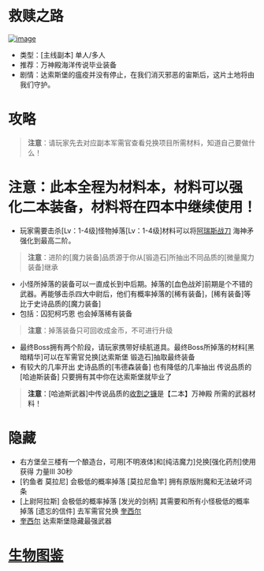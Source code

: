# 救赎之路
<a href="https://ibb.co/p3JGVmd"><img src="https://i.ibb.co/NLZQD4K/image.png" alt="image" border="0"></a>
* 类型：[主线副本] 单人/多人
* 推荐：万神殿海洋传说毕业装备
* 剧情：达索斯堡的瘟疫并没有停止，在我们消灭邪恶的宙斯后，这片土地将由我们守护。
# 攻略
>**注意**：请玩家先去对应副本军需官查看兑换项目所需材料，知道自己要做什么！
# **注意**：此本全程为材料本，材料可以强化二本装备，材料将在四本中继续使用！
* 玩家需要击杀[Lv：1-4级]怪物掉落[Lv：1-4级]材料可以将<a href="https://github.com/LeafletXD/Minecraft-Yuanchu-Server-Wiki/blob/main/Wiki/RPG%E9%81%93%E5%85%B7/%E8%BF%91%E6%88%98%E6%AD%A6%E5%99%A8/%E5%89%91/%E9%98%BF%E7%91%9E%E6%96%AF%E6%88%98%E5%88%80.md">阿瑞斯战刀<a/> 海神矛强化到最高二阶。
>**注意**：进阶的[魔力装备]品质源于你从[锻造石]所抽出不同品质的[微量魔力装备]继承
* 小怪所掉落的装备可以一直成长到中后期。掉落的[血色战斧]前期是个不错的武器。再能够击杀四大中尉后，他们有概率掉落的[稀有装备]，[稀有装备]等比于史诗品质的[魔力装备]
* 包括：囚犯柯巧恩 也会掉落稀有装备
>**注意**：掉落装备只可回收成金币，不可进行升级
* 最终Boss拥有两个阶段，请玩家携带好续航道具。最终Boss所掉落的材料[黑暗精华]可以在军需官兑换[达索斯堡 锻造石]抽取最终装备
* 有较大的几率开出 史诗品质的[韦德森装备] 也有降低的几率抽出 传说品质的[哈迪斯装备] 只要拥有其中你在达索斯堡就毕业了
>**注意**：[哈迪斯武器]中传说品质的<a href="https://github.com/LeafletXD/Minecraft-Yuanchu-Server-Wiki/blob/main/Wiki/RPG%E9%81%93%E5%85%B7/%E8%BF%91%E6%88%98%E6%AD%A6%E5%99%A8/%E5%89%91/%E6%94%B6%E5%89%B2%E4%B9%8B%E9%95%B0.md">收割之镰<a/>是【二本】万神殿 所需的武器材料！
# 隐藏
* 右方堡垒三楼有一个酿造台，可用[不明液体]和[纯洁魔力]兑换[强化药剂]使用获得 力量III 30秒
* [钓鱼者 莫拉尼] 会极低的概率掉落 [莫拉尼鱼竿] 拥有原版附魔和无法破坏词条
* [上尉阿拉斯] 会极低的概率掉落 [发光的剑柄] 其需要和所有小怪极低的概率掉落 [遗忘的信件] 去军需官兑换 <a href="https://github.com/LeafletXD/Minecraft-Yuanchu-Server-Wiki/blob/main/Wiki/RPG%E9%81%93%E5%85%B7/%E8%BF%91%E6%88%98%E6%AD%A6%E5%99%A8/%E5%89%91/%E5%A5%8E%E8%A5%BF%E5%B0%94.md">奎西尔<a/>
* <a href="https://github.com/LeafletXD/Minecraft-Yuanchu-Server-Wiki/blob/main/Wiki/RPG%E9%81%93%E5%85%B7/%E8%BF%91%E6%88%98%E6%AD%A6%E5%99%A8/%E5%89%91/%E5%A5%8E%E8%A5%BF%E5%B0%94.md">奎西尔<a/> 达索斯堡隐藏最强武器
# <a href="https://github.com/LeafletXD/Minecraft-Yuanchu-Server-Wiki/blob/main/Wiki/%E7%94%9F%E7%89%A9%E5%9B%BE%E9%89%B4/%E3%80%90%E4%B8%80%E6%9C%AC%E3%80%91%E8%BE%BE%E7%B4%A2%E6%96%AF%E5%A0%A1.md">生物图鉴<a/> 
